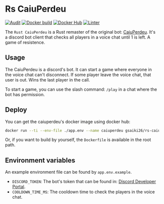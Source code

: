 # Rs CaiuPerdeu
[![Audit](https://github.com/GSaiki26/rs-caiuperdeu/actions/workflows/audit.yaml/badge.svg)](https://github.com/GSaiki26/rs-caiuperdeu/actions/workflows/audit.yaml) [![Docker build](https://github.com/GSaiki26/rs-caiuperdeu/actions/workflows/docker-build.yaml/badge.svg)](https://github.com/GSaiki26/rs-caiuperdeu/actions/workflows/docker-build.yaml) [![Docker Hub](https://github.com/GSaiki26/rs-caiuperdeu/actions/workflows/docker-hub.yaml/badge.svg)](https://github.com/GSaiki26/rs-caiuperdeu/actions/workflows/docker-hub.yaml) [![Linter](https://github.com/GSaiki26/rs-caiuperdeu/actions/workflows/linter.yaml/badge.svg)](https://github.com/GSaiki26/rs-caiuperdeu/actions/workflows/linter.yaml)

The `Rust CaiuPerdeu` is a Rust remaster of the original bot: [CaiuPerdeu](https://github.com/GSaiki26/py-caiuperdeu).
It's a discord bot client that checks all players in a voice chat until 1 is left. A game of resistence.

## Usage
The CaiuPerdeu is a discord's bot. It can start a game where everyone in the voice chat can't disconnect. If some player leave the voice chat, that user is out. Wins the last player in the call.

To start a game, you can use the slash command: `/play` in a chat where the bot has permission.

## Deploy
You can get the caiuperdeu's docker image using docker hub:
```sh
docker run --ti --env-file ./app.env --name caiuperdeu gsaiki26/rs-caiuperdeu;
```

Or, if you want to build by yourself, the `Dockerfile` is available in the root path.

## Environment variables
An example environment file can be found by `app.env.example`.

* `DISCORD_TOKEN`: The bot's token that can be found in: [Discord Developer Portal](https://discord.com/developers/applications).
* `COOLDOWN_TIME_MS`: The cooldown time to check the players in the voice chat.
